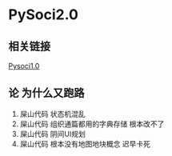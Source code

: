 # PySoci2.0
 ## 相关链接
  [Pysoci1.0](https://github.com/hjg1001/pysoci)



 ## 论 为什么又跑路
  1. 屎山代码 状态机混乱
  2. 屎山代码 组织通篇都用的字典存储 根本改不了
  3. 屎山代码 阴间UI规划
  4. 屎山代码 根本没有地图地块概念 迟早卡死
